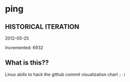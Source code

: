 # ping

## HISTORICAL ITERATION
2012-05-25

Incremented: 6932

## What is this?? 
Linux skills to hack the github commit visualization chart `;-)`

